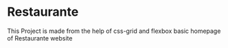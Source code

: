 # Restaurante
This Project is made from the help of css-grid and flexbox
basic homepage of Restaurante website
